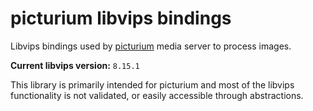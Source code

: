 # picturium libvips bindings

Libvips bindings used by [picturium](https://github.com/lamka02sk/picturium) media server to process images.

**Current libvips version:** `8.15.1`

This library is primarily intended for picturium and most of the libvips functionality is not validated, or easily accessible through abstractions.